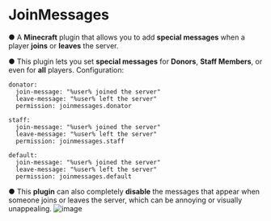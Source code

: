 # JoinMessages

● A **Minecraft** plugin that allows you to add **special messages** when a player **joins** or **leaves** the server. 

● This plugin lets you set **special messages** for **Donors**, **Staff Members**, or even for **all** players.
Configuration:
```
donator:
  join-message: "%user% joined the server"
  leave-message: "%user% left the server"
  permission: joinmessages.donator

staff:
  join-message: "%user% joined the server"
  leave-message: "%user% left the server"
  permission: joinmessages.staff

default:
  join-message: "%user% joined the server"
  leave-message: "%user% left the server"
  permission: joinmessages.default
```

● This **plugin** can also completely **disable** the messages that appear when someone joins or leaves the server, which can be annoying or visually unappealing. 
![image](https://github.com/pykew/JoinMessages/assets/140652366/97849789-62ce-4ec8-8765-0a1e94430328)

